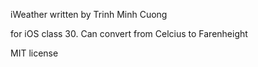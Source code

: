 iWeather written by Trinh Minh Cuong

for iOS class 30. Can convert from Celcius to Farenheight

MIT license
